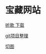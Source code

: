 # 宝藏网站
<a href="http://music.zhuolin.wang/">听歌 下载</a>

<a ></a>

<a href="https://app.astralapp.com/dashboard">git项目整理</a>

<a href="https://www.wetools.com/image-round/">切图</a>
